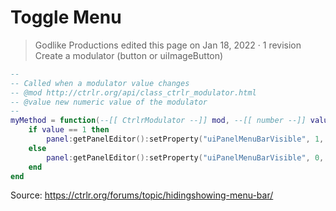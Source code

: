 # Toggle Menu
> Godlike Productions edited this page on Jan 18, 2022 · 1 revision
Create a modulator (button or uiImageButton)
```lua
--
-- Called when a modulator value changes
-- @mod http://ctrlr.org/api/class_ctrlr_modulator.html
-- @value new numeric value of the modulator
--
myMethod = function(--[[ CtrlrModulator --]] mod, --[[ number --]] value, --[[ number --]] source)
    if value == 1 then
        panel:getPanelEditor():setProperty("uiPanelMenuBarVisible", 1, false)
    else
        panel:getPanelEditor():setProperty("uiPanelMenuBarVisible", 0, false)
    end
end
```
Source: https://ctrlr.org/forums/topic/hidingshowing-menu-bar/